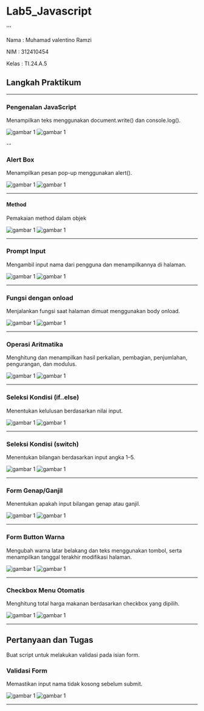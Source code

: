 # Lab5_Javascript
'''
<P>Nama  : Muhamad valentino Ramzi</P>
<p>NIM   : 312410454</p>
<p>Kelas : TI.24.A.5</p>

## Langkah Praktikum

---

### Pengenalan JavaScript  
Menampilkan teks menggunakan document.write() dan console.log().

![gambar 1](img/code1.png)
![gambar 1](11.png)

--

### Alert Box  
Menampilkan pesan pop-up menggunakan alert(). 

![gambar 1](img/code2.png)
![gambar 1](12.png)

---

#### Method
Pemakaian method dalam objek

![gambar 1](img/code3.png)
![gambar 1](13.png)

---

### Prompt Input  
Mengambil input nama dari pengguna dan menampilkannya di halaman.

![gambar 1](img/code4.png)
![gambar 1](14.png)


---

### Fungsi dengan onload  
Menjalankan fungsi saat halaman dimuat menggunakan body onload.

![gambar 1](img/code5.png)
![gambar 1](15.png)

---

### Operasi Aritmatika  
Menghitung dan menampilkan hasil perkalian, pembagian, penjumlahan, pengurangan, dan modulus.

![gambar 1](img/code6.png)
![gambar 1](16..png)

---

### Seleksi Kondisi (if..else)  
Menentukan kelulusan berdasarkan nilai input.  

![gambar 1](img/code7.png)
![gambar 1](17.png)

---

### Seleksi Kondisi (switch)  
Menentukan bilangan berdasarkan input angka 1–5. 

![gambar 1](img/code8.png)
![gambar 1](18.png)

---

### Form Genap/Ganjil  
Menentukan apakah input bilangan genap atau ganjil.  

![gambar 1](img/code9.png)
![gambar 1](19.png)

---

### Form Button Warna  
Mengubah warna latar belakang dan teks menggunakan tombol, serta menampilkan tanggal terakhir modifikasi halaman.

![gambar 1](img/code10.png)
![gambar 1](20.png)

---

### Checkbox Menu Otomatis  
Menghitung total harga makanan berdasarkan checkbox yang dipilih.  

![gambar 1](img/code11.png)
![gambar 1](21.png)

---

## Pertanyaan dan Tugas
Buat script untuk melakukan validasi pada isian form.

### Validasi Form  
Memastikan input nama tidak kosong sebelum submit.  

![gambar 1](img/code12.png)
![gambar 1](validasi.png)

---
